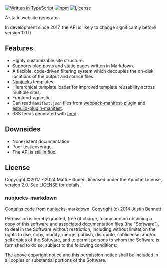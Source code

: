 [![Written in TypeScript](https://flat.badgen.net/badge/icon/TypeScript?icon=typescript&label)](http://www.typescriptlang.org/) [![npm](https://flat.badgen.net/npm/v/@mtti/mhp?icon=npm&label=)](https://www.npmjs.com/package/@mtti/mhp) [![License](https://flat.badgen.net/github/license/mtti/mhp)](https://github.com/mtti/mhp/blob/master/LICENSE)

A static website generator.

In development since 2017, the API is likely to change significantly before version 1.0.0.

## Features

* Highly customizable site structure.
* Supports blog posts and static pages written in Markdown.
* A flexible, code-driven filtering system which decouples the on-disk locations of the output and source files.
* [Nunjucks](https://mozilla.github.io/nunjucks/) templates.
* Hierarchical template loader for improved template reusability across multiple sites.
* Frontend-agnostic.
* Can read `manifest.json` files from [webpack-manifest-plugin](https://www.npmjs.com/package/webpack-manifest-plugin) and [esbuild-plugin-manifest](https://www.npmjs.com/package/esbuild-plugin-manifest).
* RSS feeds generated with [feed](https://github.com/jpmonette/feed).

## Downsides

* Nonexistent documentation.
* Poor test coverage.
* The API is still in flux.

## License

Copyright &copy;2017 - 2024 Matti Hiltunen, licensed under the Apache License, version 2.0. See [LICENSE](https://github.com/mtti/mhp/blob/master/LICENSE) for details.

### nunjucks-markdown

Contains code from [nunjucks-markdown](https://github.com/zephraph/nunjucks-markdown). Copyright (c) 2014 Justin Bennett

Permission is hereby granted, free of charge, to any person obtaining a copy
of this software and associated documentation files (the "Software"), to deal
in the Software without restriction, including without limitation the rights
to use, copy, modify, merge, publish, distribute, sublicense, and/or sell
copies of the Software, and to permit persons to whom the Software is
furnished to do so, subject to the following conditions:

The above copyright notice and this permission notice shall be included in all
copies or substantial portions of the Software.
